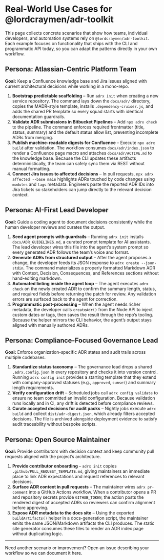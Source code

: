 # Real-World Use Cases for @lordcraymen/adr-toolkit

This page collects concrete scenarios that show how teams, individual developers, and automation systems rely on `@lordcraymen/adr-toolkit`. Each example focuses on functionality that ships with the CLI and programmatic API today, so you can adapt the patterns directly in your own workflow.

## Persona: Atlassian-Centric Platform Team

**Goal:** Keep a Confluence knowledge base and Jira issues aligned with current architectural decisions while working in a mono-repo.

1. **Bootstrap predictable scaffolding** – Run `adrx init` when creating a new service repository. The command lays down the `docs/adr/` directory, copies the MADR-style template, installs `.dependency-cruiser.js`, and adds the shared PR template so every squad starts with identical documentation guardrails.
2. **Validate ADR submissions in Bitbucket Pipelines** – Add `npx adrx check` to the pipeline. The command enforces required frontmatter (title, status, summary) and the default status allow list, preventing incomplete ADRs from merging.
3. **Publish machine-readable digests for Confluence** – Execute `npx adrx build` after validation. The workflow consumes `docs/adr/index.json` to render a Confluence page macro and attaches `docs/adr/ACTIVE.md` to the knowledge base. Because the CLI updates these artifacts deterministically, the team can safely sync them via REST without manual formatting.
4. **Connect Jira issues to affected decisions** – In pull requests, `npx adrx affected --base main` highlights ADRs touched by code changes using `modules` and `tags` metadata. Engineers paste the reported ADR IDs into Jira tickets so stakeholders can jump directly to the relevant decision context.

## Persona: AI-First Lead Developer

**Goal:** Guide a coding agent to document decisions consistently while the human developer reviews and curates the output.

1. **Seed agent prompts with guardrails** – Running `adrx init` installs `docs/ADR_GUIDELINES.md`, a curated prompt template for AI assistants. The lead developer wires this file into the agent’s system prompt so every generated ADR follows the team’s voice and format.
2. **Generate ADRs from structured output** – After the agent proposes a change, the developer feeds its JSON response to `adrx create --json-stdin`. The command materializes a properly formatted Markdown ADR with Context, Decision, Consequences, and References sections without hand-editing markdown.
3. **Automated linting inside the agent loop** – The agent executes `adrx check` on the newly created ADR to confirm the summary length, status, and required fields before returning the patch for review. Any validation errors are surfaced back to the agent for correction.
4. **Programmatic post-processing** – When the agent needs richer metadata, the developer calls `createAdr()` from the Node API to inject custom dates or tags, then saves the result through the repo’s tooling. Because the helper mirrors the CLI behavior, the agent’s output stays aligned with manually authored ADRs.

## Persona: Compliance-Focused Governance Lead

**Goal:** Enforce organization-specific ADR states and audit trails across multiple codebases.

1. **Standardize status taxonomy** – The governance lead drops a shared `.adrx.config.json` in every repository and checks it into version control. Running `adrx config init` provides a starting template that they extend with company-approved statuses (e.g., `approved`, `sunset`) and summary length requirements.
2. **Verify configuration drift** – Scheduled jobs call `adrx config validate` to ensure no team committed an invalid configuration. Because validation runs locally and in CI, any drift is detected before compliance reviews.
3. **Curate accepted decisions for audit packs** – Nightly jobs execute `adrx build` and collect `dist/adr-digest.json`, which already filters accepted decisions. The file is archived alongside deployment evidence to satisfy audit traceability without bespoke scripts.

## Persona: Open Source Maintainer

**Goal:** Provide contributors with decision context and keep community pull requests aligned with the project’s architecture.

1. **Provide contributor onboarding** – `adrx init` copies `.github/PULL_REQUEST_TEMPLATE.md`, giving maintainers an immediate place to link ADR expectations and request references to relevant decisions.
2. **Surface ADR context in pull requests** – The maintainer wires `adrx pr-comment` into a GitHub Actions workflow. When a contributor opens a PR and repository secrets provide `GITHUB_TOKEN`, the action posts the rendered digest of accepted ADRs so reviewers can confirm alignment before approving.
3. **Expose ADR metadata to the docs site** – Using the exported `buildArtifacts()` helper in a docs-generation script, the maintainer emits the same JSON/Markdown artifacts the CLI produces. The static site generator consumes these files to render an ADR index page without duplicating logic.

---

Need another scenario or improvement? Open an issue describing your workflow so we can document it here.
